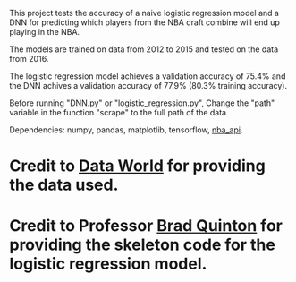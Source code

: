 This project tests the accuracy of a naive logistic regression model and a DNN for predicting which players from the NBA draft combine will end up playing in the NBA.

The models are trained on data from 2012 to 2015 and tested on the data from 2016.

The logistic regression model achieves a validation accuracy of 75.4% and the DNN achives a validation accuracy of 77.9% (80.3% training accuracy).

Before running "DNN.py" or "logistic_regression.py", Change the "path" variable in the function "scrape" to the full path of the data

Dependencies: numpy, pandas, matplotlib, tensorflow, [nba_api](https://github.com/swar/nba_api).

# Credit to [Data World](https://data.world/achou/nba-draft-combine-measurements) for providing the data used.
# Credit to Professor [Brad Quinton](https://ece.ubc.ca/brad-quinton/) for providing the skeleton code for the logistic regression model.
